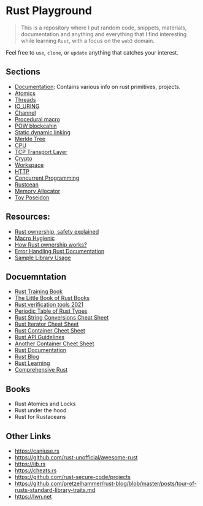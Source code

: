  # Rust Playground

> This is a repository where I put random code, snippets, materials, documentation and anything and everything that I find interesting while learning `Rust`, with a focus on the `web3` domain.

Feel free to `use`, `clone`, or `update` anything that catches your interest.

## Sections

- [Documentation](./docs): Contains various info on rust primitives, projects.
- [Atomics](./atomics)
- [Threads](./threads)
- [IO_URING](./io_uring)
- [Channel](./channel)
- [Procedural macro](./procedural%20macro)
- [POW blockcahin](./pow-blockchain)
- [Static dynamic linking](./static-dynamic-linking)
- [Merkle Tree](./merkle%20tree)
- [CPU](./cpu)
- [TCP Transport Layer](./tcp-transport)
- [Crypto](./crypto)
- [Workspace](./workspace)
- [HTTP](./http)
- [Concurrent Programming](./concurrent)
- [Rustcean](./rustcean)
- [Memory Allocator](./memalloc)
- [Toy Poseidon](./poseidon/)

## Resources:

- [Rust ownership, safety explained](https://words.steveklabnik.com/a-30-minute-introduction-to-rust)
- [Macro Hygienic](https://en.wikipedia.org/wiki/Hygienic_macro)
- [How Rust ownership works?](https://static.rust-lang.org/doc/master/book/ownership.html)
- [Error Handling Rust Documentation](https://static.rust-lang.org/doc/master/book/error-handling.html)
- [Sample Library Usage](https://github.com/brson/stdx/blob/master/README.md)

## Docuemntation

- [Rust Training Book](https://rust-training.ferrous-systems.com/latest/book/debugging-rust)
- [The Little Book of Rust Books](https://lborb.github.io/book/)
- [Rust verification tools 2021](https://alastairreid.github.io/automatic-rust-verification-tools-2021/)
- [Periodic Table of Rust Types](http://cosmic.mearie.org/2014/01/periodic-table-of-rust-types)
- [Rust String Conversions Cheat Sheet](https://docs.google.com/spreadsheets/d/19vSPL6z2d50JlyzwxariaYD6EU2QQUQqIDOGbiGQC7Y/pubhtml?gid=0&single=true)
- [Rust Iterator Cheat Sheet](https://danielkeep.github.io/itercheat_baked.html)
- [Rust Container Cheet Sheet](https://docs.google.com/presentation/d/1q-c7UAyrUlM-eZyTo1pd8SZ0qwA_wYxmPZVOQkoDmH4/edit)
- [Rust API Guidelines](https://github.com/brson/rust-api-guidelines)
- [Another Container Cheet Sheet](https://i.redd.it/220xo2f6wci51.png)
- [Rust Documentation](https://static.rust-lang.org/doc/master/book/getting-started.html)
- [Rust Blog](https://github.com/pretzelhammer/rust-blog)
- [Rust Learning](https://github.com/ctjhoa/rust-learning)
- [Comprehensive Rust](https://google.github.io/comprehensive-rust/)

## Books
- Rust Atomics and Locks
- Rust under the hood
- Rust for Rustaceans

## Other Links

- https://caniuse.rs
- https://github.com/rust-unofficial/awesome-rust
- https://lib.rs
- https://cheats.rs
- https://github.com/rust-secure-code/projects
- https://github.com/pretzelhammer/rust-blog/blob/master/posts/tour-of-rusts-standard-library-traits.md
- https://lwn.net
